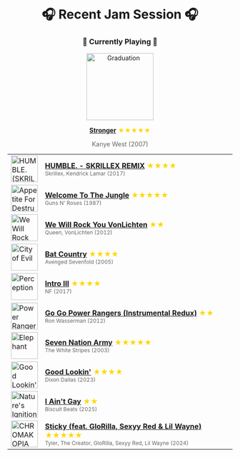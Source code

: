 <div align='center'>

# 🎧 Recent Jam Session 🎧

<h3>🎵 Currently Playing 🎵</h3>

<a href="https://open.spotify.com/track/0j2T0R9dR9qdJYsB7ciXhf"><img src="https://i.scdn.co/image/ab67616d0000b27326f7f19c7f0381e56156c94a" width="150" height="150" alt="Graduation" /></a>

<b><a href="https://open.spotify.com/track/0j2T0R9dR9qdJYsB7ciXhf">Stronger</a></b><span style="color: gold;"> ★★★★★</span>

<span style="color: #666;">Kanye West (2007)</span>

<table style='margin: 0 auto; max-width: 550px;'>
<tr>
<td width="60"><a href="https://open.spotify.com/track/65ES1qwOB577ZnTkizMXJJ"><img src="https://i.scdn.co/image/ab67616d0000b273bd01ceabd584855b2edd838d" width="60" height="60" alt="HUMBLE. (SKRILLEX REMIX)" /></a></td>
<td><b><a href="https://open.spotify.com/track/65ES1qwOB577ZnTkizMXJJ">HUMBLE. - SKRILLEX REMIX</a></b> <span style="color: gold;"> ★★★★</span><br><span style="font-size: 12px; color: #666;">Skrillex, Kendrick Lamar (2017)</span></td>
</tr>
<tr>
<td width="60"><a href="https://open.spotify.com/track/0G21yYKMZoHa30cYVi1iA8"><img src="https://i.scdn.co/image/ab67616d0000b27321ebf49b3292c3f0f575f0f5" width="60" height="60" alt="Appetite For Destruction" /></a></td>
<td><b><a href="https://open.spotify.com/track/0G21yYKMZoHa30cYVi1iA8">Welcome To The Jungle</a></b> <span style="color: gold;"> ★★★★★</span><br><span style="font-size: 12px; color: #666;">Guns N' Roses (1987)</span></td>
</tr>
<tr>
<td width="60"><a href="https://open.spotify.com/track/2nGbqswvRnByhSdtx9egGH"><img src="https://i.scdn.co/image/ab67616d0000b273eba27a544f660024655d31cd" width="60" height="60" alt="We Will Rock You VonLichten" /></a></td>
<td><b><a href="https://open.spotify.com/track/2nGbqswvRnByhSdtx9egGH">We Will Rock You VonLichten</a></b> <span style="color: gold;"> ★★</span><br><span style="font-size: 12px; color: #666;">Queen, VonLichten (2012)</span></td>
</tr>
<tr>
<td width="60"><a href="https://open.spotify.com/track/3sHH7lklbfpcraDDvYnjo7"><img src="https://i.scdn.co/image/ab67616d0000b27391b3adb195fd4017fd3d6400" width="60" height="60" alt="City of Evil" /></a></td>
<td><b><a href="https://open.spotify.com/track/3sHH7lklbfpcraDDvYnjo7">Bat Country</a></b> <span style="color: gold;"> ★★★★</span><br><span style="font-size: 12px; color: #666;">Avenged Sevenfold (2005)</span></td>
</tr>
<tr>
<td width="60"><a href="https://open.spotify.com/track/6e56CkYWD3JO6ovFZBA8po"><img src="https://i.scdn.co/image/ab67616d0000b273cd733919ee57d0cc466e152f" width="60" height="60" alt="Perception" /></a></td>
<td><b><a href="https://open.spotify.com/track/6e56CkYWD3JO6ovFZBA8po">Intro III</a></b> <span style="color: gold;"> ★★★★</span><br><span style="font-size: 12px; color: #666;">NF (2017)</span></td>
</tr>
<tr>
<td width="60"><a href="https://open.spotify.com/track/6DUlAlZiogrNBxCVCFhRO5"><img src="https://i.scdn.co/image/ab67616d0000b273f041979ddf9a834eaf417346" width="60" height="60" alt="Power Rangers Redux" /></a></td>
<td><b><a href="https://open.spotify.com/track/6DUlAlZiogrNBxCVCFhRO5">Go Go Power Rangers (Instrumental Redux)</a></b> <span style="color: gold;"> ★★</span><br><span style="font-size: 12px; color: #666;">Ron Wasserman (2012)</span></td>
</tr>
<tr>
<td width="60"><a href="https://open.spotify.com/track/3dPQuX8Gs42Y7b454ybpMR"><img src="https://i.scdn.co/image/ab67616d0000b273a69f71a8794e2d867a52f98f" width="60" height="60" alt="Elephant" /></a></td>
<td><b><a href="https://open.spotify.com/track/3dPQuX8Gs42Y7b454ybpMR">Seven Nation Army</a></b> <span style="color: gold;"> ★★★★★</span><br><span style="font-size: 12px; color: #666;">The White Stripes (2003)</span></td>
</tr>
<tr>
<td width="60"><a href="https://open.spotify.com/track/1BHse4ulQefGTZZIeziZqr"><img src="https://i.scdn.co/image/ab67616d0000b27358069480bf4c7ab709cfb022" width="60" height="60" alt="Good Lookin'" /></a></td>
<td><b><a href="https://open.spotify.com/track/1BHse4ulQefGTZZIeziZqr">Good Lookin'</a></b> <span style="color: gold;"> ★★★★</span><br><span style="font-size: 12px; color: #666;">Dixon Dallas (2023)</span></td>
</tr>
<tr>
<td width="60"><a href="https://open.spotify.com/track/20hs5uYcsZa1BsZafOid24"><img src="https://i.scdn.co/image/ab67616d0000b273852a96198bd457cfd37e1ad1" width="60" height="60" alt="Nature's Ignition" /></a></td>
<td><b><a href="https://open.spotify.com/track/20hs5uYcsZa1BsZafOid24">I Ain't Gay</a></b> <span style="color: gold;"> ★★</span><br><span style="font-size: 12px; color: #666;">Biscuit Beats (2025)</span></td>
</tr>
<tr>
<td width="60"><a href="https://open.spotify.com/track/3tFed7YsjGnIfxeLEQwx3R"><img src="https://i.scdn.co/image/ab67616d0000b273124e9249fada4ff3c3a0739c" width="60" height="60" alt="CHROMAKOPIA" /></a></td>
<td><b><a href="https://open.spotify.com/track/3tFed7YsjGnIfxeLEQwx3R">Sticky (feat. GloRilla, Sexyy Red & Lil Wayne)</a></b> <span style="color: gold;"> ★★★★★</span><br><span style="font-size: 12px; color: #666;">Tyler, The Creator, GloRilla, Sexyy Red, Lil Wayne (2024)</span></td>
</tr>
</table>
</div>

